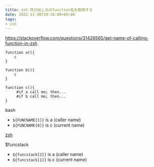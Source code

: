 ```yaml
---
title: zsh 呼び出し元のfunction名を取得する
date: 2022-11-30T19:34:00+09:00
tags:
- zsh
---
```


https://stackoverflow.com/questions/31426565/get-name-of-calling-function-in-zsh

````shell
function a(){
    c
}

function b(){
    c
}

function c(){
     #if a call me; then...
     #if b call me; then...
}
````

bash 

* `${FUNCNAME[1]}` is a (caller name)
* `${FUNCNAME[0]}` is c (current name)

[zsh](note/zsh.md)

$funcstack

* `${funcstack[2]}` is a (caller name)
* `${funcstack[1]}` is c (current name)
